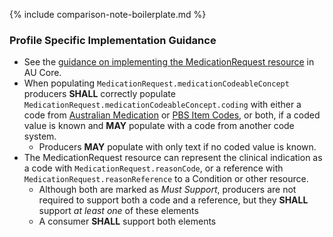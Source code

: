 {% include comparison-note-boilerplate.md %}

### Profile Specific Implementation Guidance
- See the [guidance on implementing the MedicationRequest resource](https://build.fhir.org/ig/hl7au/au-fhir-core/StructureDefinition-au-core-medicationrequest.html#profile-specific-implementation-guidance) in AU Core.
- When populating `MedicationRequest.medicationCodeableConcept` producers **SHALL** correctly populate `MedicationRequest.medicationCodeableConcept.coding` with either a code from [Australian Medication](https://healthterminologies.gov.au/fhir/ValueSet/australian-medication-1) or [PBS Item Codes](https://build.fhir.org/ig/hl7au/au-fhir-base//ValueSet-pbs-item.html), or both, if a coded value is known and **MAY** populate with a code from another code system.
  - Producers **MAY** populate with only text if no coded value is known.
- The MedicationRequest resource can represent the clinical indication as a code with `MedicationRequest.reasonCode`, or a reference with `MedicationRequest.reasonReference` to a Condition or other resource.
  - Although both are marked as *Must Support*, producers are not required to support both a code and a reference, but they **SHALL** support *at least one* of these elements
  - A consumer **SHALL** support both elements  